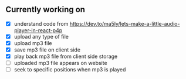 ## Currently working on
- [x] understand code from https://dev.to/ma5ly/lets-make-a-little-audio-player-in-react-p4p  
- [x] upload any type of file
- [x] upload mp3 file
- [x] save mp3 file on client side
- [x] play back mp3 file from client side storage
- [ ] uploaded mp3 file appears on website
- [ ] seek to specific positions when mp3 is played

